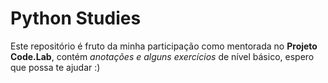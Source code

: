 # Python Studies
 Este repositório é fruto da minha participação como mentorada no **Projeto Code.Lab**, contém *anotações e alguns exercícios* de nível básico, espero que possa te ajudar :)
